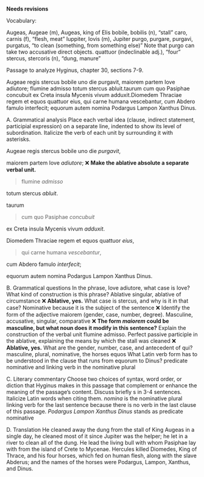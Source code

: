 **Needs revisions**

Vocabulary:

Augeas, Augeae (m), Augeas, king of Elis
bobile, bobilis (n), “stall”
caro, carnis (f), “flesh, meat”
Iuppiter, Iovis (m), Jupiter
purgo, purgare, purgavi, purgatus, “to clean (something, from something else)” Note that purgo can take two accusative direct objects.
quattuor (indeclinable adj.), “four”
stercus, stercoris (n), “dung, manure”

Passage to analyze
Hyginus, chapter 30, sections 7-9.

Augeae regis stercus bobile uno die purgavit, maiorem partem Iove adiutore; flumine admisso totum stercus abluit.taurum cum quo Pasiphae concubuit ex Creta insula Mycenis vivum adduxit.Diomedem Thraciae regem et equos quattuor eius, qui carne humana vescebantur, cum Abdero famulo interfecit; equorum autem nomina Podargus Lampon Xanthus Dinus.

A. Grammatical analysis
Place each verbal idea (clause, indirect statement, participial expression) on a separate line, indented to show its level of subordination. Italicize the verb of each unit by surrounding it with asterisks.

Augeae regis stercus bobile uno die *purgavit*, 

maiorem partem Iove *adiutore*;   ❌ **Make the ablative absolute a separate verbal unit.**

>flumine *admisso* 

totum stercus *abluit*.

taurum 

>cum quo Pasiphae *concubuit* 

ex Creta insula Mycenis vivum *adduxit*.

Diomedem Thraciae regem et equos quattuor *eius*, 

>qui carne humana *vescebantur*, 

cum Abdero famulo *interfecit*; 

equorum autem nomina Podargus Lampon Xanthus Dinus.

B. Grammatical questions
In the phrase, Iove adiutore, what case is Iove? What kind of construction is this phrase? Ablative singular, ablative of circumstance  ❌ **Ablative, yes.**
What case is stercus, and why is it in that case? Nominative because it is the subject of the sentence ❌
Identify the form of the adjective maiorem (gender, case, number, degree). Masculine, accusative, singular, comparative ❌ **The form *maiorem* could be masculine, but what noun does it modify in this sentence?**
Explain the construction of the verbal unit flumine admisso. Perfect passive participle in the ablative, explaining the means by which the stall was cleaned  ❌ **Ablative, yes.**
What are the gender, number, case, and antecedent of qui? masculine, plural, nominative, the horses equos
What Latin verb form has to be understood in the clause that runs from equorum to Dinus? predicate nominative and linking verb in the nominative plural

C. Literary commentary
Choose two choices of syntax, word order, or diction that Hyginus makes in this passage that complement or enhance the meaning of the passage’s content. Discuss briefly s in 3-4 sentences. Italicize Latin words when citing them.
*nomina* is the nominative plural linking verb for the last sentence because there is no verb in the last clause of this passage.
*Podargus Lampon Xanthus Dinus* stands as predicate nominative 

D. Translation
He cleaned away the dung from the stall of King Augeas in a single day, he cleaned most of it since Jupiter was the helper; he let in a river to clean all of the dung.
He lead the living bull with whom Pasiphae lay with from the island of Crete to Mycenae.
Hercules killed Diomedes, King of Thrace, and his four horses, which fed on human flesh, along with the slave Abderus; and the names of the horses were Podargus, Lampon, Xanthus, and Dinus. 
